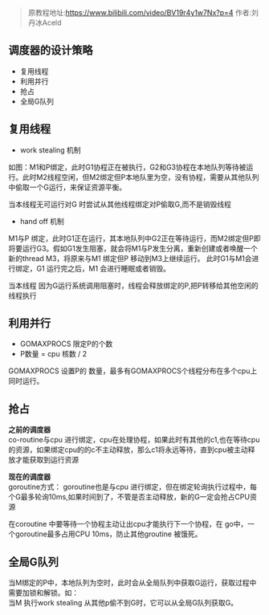 > 原教程地址:https://www.bilibili.com/video/BV19r4y1w7Nx?p=4
> 作者:刘丹冰Aceld
## 调度器的设计策略
* 复用线程
* 利用并行
* 抢占
* 全局G队列

## 复用线程
* work stealing 机制
<img style="display: block; margin: 0 auto;" src="../img/work-stealing.png" alt="" />
如图：M1和P绑定，此时G1协程正在被执行，G2和G3协程在本地队列等待被运行。此时M2线程空闲，但M2绑定但P本地队里为空，没有协程，需要从其他队列中偷取一个G运行，来保证资源平衡。

当本线程无可运行对G 时尝试从其他线程绑定对P偷取G,而不是销毁线程

* hand off 机制
<img style="display: block; margin: 0 auto;" src="../img/handoff1.png" alt="" />
<img style="display: block; margin: 0 auto;" src="../img/handoff2.png" alt="" />
M1与P 绑定，此时G1正在运行，其本地队列中G2正在等待运行，而M2绑定但P即将要运行G3。假如G1发生阻塞，就会将M1与P发生分离，重新创建或者唤醒一个新的thread M3，将原来与M1 绑定但P 移动到M3上继续运行。 此时G1与M1会进行绑定，G1 运行完之后，M1 会进行睡眠或者销毁。

当本线程 因为G运行系统调用阻塞时，线程会释放绑定的P,把P转移给其他空闲的线程执行

## 利用并行
* GOMAXPROCS 限定P的个数
* P数量 = cpu 核数 / 2

GOMAXPROCS 设置P的 数量，最多有GOMAXPROCS个线程分布在多个cpu上同时运行。

## 抢占

**之前的调度器**
<img style="display: block; margin: 0 auto;" src="../img/co-routine-schedule1.png" alt="" />
<img style="display: block; margin: 0 auto;" src="../img/co-routine-schedule2.png" alt="" />
co-routine与cpu 进行绑定，cpu在处理协程，如果此时有其他的c1,也在等待cpu的资源，如果绑定cpu的的c不主动释放，那么c1将永远等待，直到cpu被主动释放才能获取到运行资源

**现在的调度器**
<img style="display: block; margin: 0 auto;" src="../img/goroutine1.png" alt="" />
<img style="display: block; margin: 0 auto;" src="../img/goroutine2.png" alt="" />
goroutine方式：
goroutine也是与cpu 进行绑定，但在绑定轮询执行过程中，每个G最多轮询10ms,如果时间到了，不管是否主动释放，新的G一定会抢占CPU资源

在coroutine 中要等待一个协程主动让出cpu才能执行下一个协程，在 go中，一个goroutine最多占用CPU 10ms，防止其他groutine 被饿死。

## 全局G队列
当M绑定的P中，本地队列为空时，此时会从全局队列中获取G运行，获取过程中需要加锁和解锁。如：
<img style="display: block; margin: 0 auto;" src="../img/global-queue1.png" alt="" />
<img style="display: block; margin: 0 auto;" src="../img/global-queue2.png" alt="" />
当M 执行work stealing 从其他p偷不到G时，它可以从全局G队列获取G。